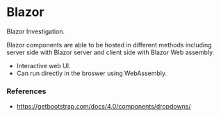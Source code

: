 # Blazor
Blazor Investigation.

Blazor components are able to be hosted in different methods including server side with Blazor server and client side with Blazor Web assembly.


* Interactive web UI.
* Can run directly in the broswer using WebAssembly.









### References
* https://getbootstrap.com/docs/4.0/components/dropdowns/
